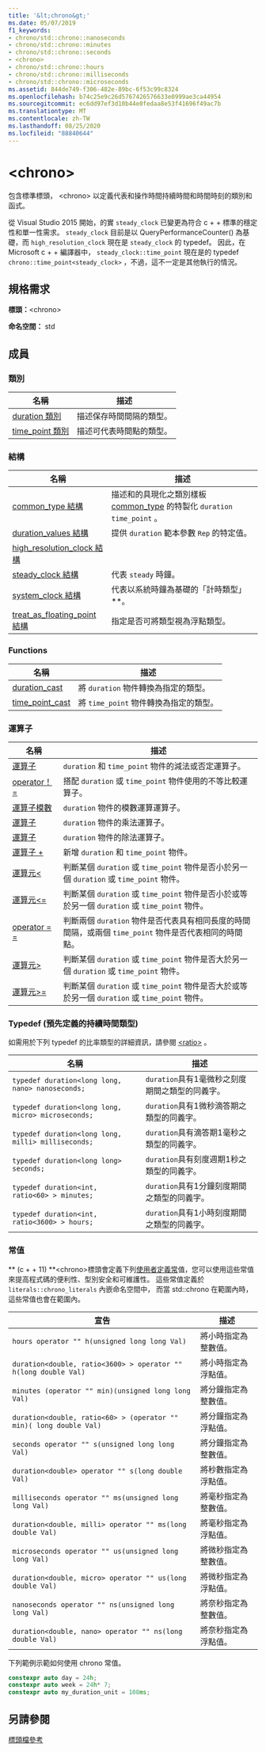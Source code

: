```yaml
---
title: '&lt;chrono&gt;'
ms.date: 05/07/2019
f1_keywords:
- chrono/std::chrono::nanoseconds
- chrono/std::chrono::minutes
- chrono/std::chrono::seconds
- <chrono>
- chrono/std::chrono::hours
- chrono/std::chrono::milliseconds
- chrono/std::chrono::microseconds
ms.assetid: 844de749-f306-482e-89bc-6f53c99c8324
ms.openlocfilehash: b74c25e9c26d5767426576633e0999ae3ca44954
ms.sourcegitcommit: ec6dd97ef3d10b44e0fedaa8e53f41696f49ac7b
ms.translationtype: MT
ms.contentlocale: zh-TW
ms.lasthandoff: 08/25/2020
ms.locfileid: "88840644"
---
```

# <a name="ltchronogt"></a>&lt;chrono&gt;

包含標準標頭， \<chrono> 以定義代表和操作時間持續時間和時間時刻的類別和函式。

從 Visual Studio 2015 開始，的實 `steady_clock` 已變更為符合 c + + 標準的穩定性和單一性需求。 `steady_clock` 目前是以 QueryPerformanceCounter() 為基礎，而 `high_resolution_clock` 現在是 `steady_clock` 的 typedef。 因此，在 Microsoft c + + 編譯器中， `steady_clock::time_point` 現在是的 typedef `chrono::time_point<steady_clock>` ，不過，這不一定是其他執行的情況。

## <a name="requirements"></a>規格需求

**標頭：**\<chrono>

**命名空間：** std

## <a name="members"></a>成員

### <a name="classes"></a>類別

|名稱|描述|
|-|-|
|[duration 類別](../standard-library/duration-class.md)|描述保存時間間隔的類型。|
|[time_point 類別](../standard-library/time-point-class.md)|描述可代表時間點的類型。|

### <a name="structs"></a>結構

|名稱|描述|
|-|-|
|[common_type 結構](../standard-library/common-type-structure.md)|描述和的具現化之類別樣板 [common_type](../standard-library/common-type-class.md) 的特製化 `duration` `time_point` 。|
|[duration_values 結構](../standard-library/duration-values-structure.md)|提供 `duration` 範本參數 `Rep` 的特定值。|
|[high_resolution_clock 結構](../standard-library/high-resolution-clock-struct.md)||
|[steady_clock 結構](../standard-library/steady-clock-struct.md)|代表 `steady` 時鐘。|
|[system_clock 結構](../standard-library/system-clock-structure.md)|代表以系統時鐘為基礎的「計時類型」**。|
|[treat_as_floating_point 結構](../standard-library/treat-as-floating-point-structure.md)|指定是否可將類型視為浮點類型。|

### <a name="functions"></a>Functions

|名稱|描述|
|-|-|
|[duration_cast](../standard-library/chrono-functions.md#duration_cast)|將 `duration` 物件轉換為指定的類型。|
|[time_point_cast](../standard-library/chrono-functions.md#time_point_cast)|將 `time_point` 物件轉換為指定的類型。|

### <a name="operators"></a>運算子

|名稱|描述|
|-|-|
|[運算子](../standard-library/chrono-operators.md#operator-)|`duration` 和 `time_point` 物件的減法或否定運算子。|
|[operator！ =](../standard-library/chrono-operators.md#op_neq)|搭配 `duration` 或 `time_point` 物件使用的不等比較運算子。|
|[運算子模數](../standard-library/chrono-operators.md#op_modulo)|`duration` 物件的模數運算運算子。|
|[運算子](../standard-library/chrono-operators.md#op_star)|`duration` 物件的乘法運算子。|
|[運算子](../standard-library/chrono-operators.md#op_div)|`duration` 物件的除法運算子。|
|[運算子 +](../standard-library/chrono-operators.md#op_add)|新增 `duration` 和 `time_point` 物件。|
|[運算元&lt;](../standard-library/chrono-operators.md#op_lt)|判斷某個 `duration` 或 `time_point` 物件是否小於另一個 `duration` 或 `time_point` 物件。|
|[運算元&lt;=](../standard-library/chrono-operators.md#op_lt_eq)|判斷某個 `duration` 或 `time_point` 物件是否小於或等於另一個 `duration` 或 `time_point` 物件。|
|[operator = =](../standard-library/chrono-operators.md#op_eq_eq)|判斷兩個 `duration` 物件是否代表具有相同長度的時間間隔，或兩個 `time_point` 物件是否代表相同的時間點。|
|[運算元&gt;](../standard-library/chrono-operators.md#op_gt)|判斷某個 `duration` 或 `time_point` 物件是否大於另一個 `duration` 或 `time_point` 物件。|
|[運算元&gt;=](../standard-library/chrono-operators.md#op_gt_eq)|判斷某個 `duration` 或 `time_point` 物件是否大於或等於另一個 `duration` 或 `time_point` 物件。|

### <a name="typedefs-predefined-duration-types"></a>Typedef (預先定義的持續時間類型) 

如需用於下列 typedef 的比率類型的詳細資訊，請參閱 [\<ratio>](../standard-library/ratio.md) 。

|名稱|描述|
|-|-|
|`typedef duration<long long, nano> nanoseconds;`|`duration`具有1毫微秒之刻度期間之類型的同義字。|
|`typedef duration<long long, micro> microseconds;`|`duration`具有1微秒滴答期之類型的同義字。|
|`typedef duration<long long, milli> milliseconds;`|`duration`具有滴答期1毫秒之類型的同義字。|
|`typedef duration<long long> seconds;`|`duration`具有刻度週期1秒之類型的同義字。|
|`typedef duration<int, ratio<60> > minutes;`|`duration`具有1分鐘刻度期間之類型的同義字。|
|`typedef duration<int, ratio<3600> > hours;`|`duration`具有1小時刻度期間之類型的同義字。|

### <a name="literals"></a>常值

** (c + + 11) **\<chrono>標頭會定義下列[使用者定義常](../cpp/user-defined-literals-cpp.md)值，您可以使用這些常值來提高程式碼的便利性、型別安全和可維護性。 這些常值定義於 `literals::chrono_literals` 內嵌命名空間中， 而當 std::chrono 在範圍內時，這些常值也會在範圍內。

|宣告|描述|
|-|-|
|`hours operator "" h(unsigned long long Val)`|將小時指定為整數值。|
|`duration<double, ratio<3600> > operator "" h(long double Val)`|將小時指定為浮點值。|
|`minutes (operator "" min)(unsigned long long Val)`|將分鐘指定為整數值。|
|`duration<double, ratio<60> > (operator "" min)( long double Val)`|將分鐘指定為浮點值。|
|`seconds operator "" s(unsigned long long Val)`|將分鐘指定為整數值。|
|`duration<double> operator "" s(long double Val)`|將秒數指定為浮點值。|
|`milliseconds operator "" ms(unsigned long long Val)`|將毫秒指定為整數值。|
|`duration<double, milli> operator "" ms(long double Val)`|將毫秒指定為浮點值。|
|`microseconds operator "" us(unsigned long long Val)`|將微秒指定為整數值。|
|`duration<double, micro> operator "" us(long double Val)`|將微秒指定為浮點值。|
|`nanoseconds operator "" ns(unsigned long long Val)`|將奈秒指定為整數值。|
|`duration<double, nano> operator "" ns(long double Val)`|將奈秒指定為浮點值。|

下列範例示範如何使用 chrono 常值。

```cpp
constexpr auto day = 24h;
constexpr auto week = 24h* 7;
constexpr auto my_duration_unit = 108ms;
```

## <a name="see-also"></a>另請參閱

[標頭檔參考](../standard-library/cpp-standard-library-header-files.md)
